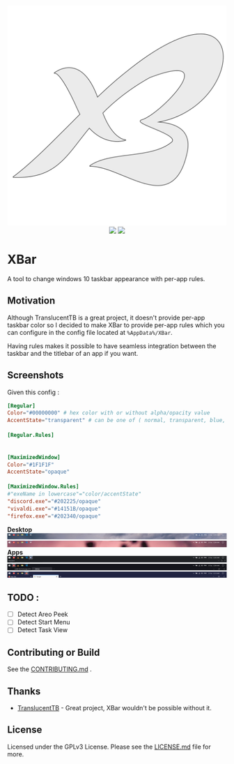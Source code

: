 <p align="center">
    <img src="XBar.svg" >
    <br />
    <img src="https://img.shields.io/github/license/amrbashir/XBar?style=plastic" /> <img src="https://img.shields.io/github/v/release/amrbashir/XBar?style=plastic" />
</p>

# XBar

A tool to change windows 10 taskbar appearance with per-app rules.

## Motivation
Although TranslucentTB is a great project, it doesn't provide per-app taskbar color so I decided to make XBar to provide per-app rules which you can configure in the config file located at `%AppData%/XBar`.

Having rules makes it possible to have seamless integration between the taskbar and the titlebar of an app if you want.

## Screenshots
Given this config :
```toml
[Regular]
Color="#00000000" # hex color with or without alpha/opacity value
AccentState="transparent" # can be one of ( normal, transparent, blue, fluent, opaque )

[Regular.Rules]


[MaximizedWindow]
Color="#1F1F1F"
AccentState="opaque"

[MaximizedWindow.Rules]
#"exeName in lowercase"="color/accentState"
"discord.exe"="#202225/opaque"
"vivaldi.exe"="#14151B/opaque"
"firefox.exe"="#202340/opaque"
```
**Desktop**
![desktop1](screenshots/desktop1.png)
![desktop2](screenshots/desktop2.png)
**Apps**
![app1](screenshots/app1.png)
![app2](screenshots/app2.png)
![app3](screenshots/app3.png)

## TODO :

- [ ] Detect Areo Peek
- [ ] Detect Start Menu
- [ ] Detect Task View

## Contributing or Build

See the [CONTRIBUTING.md](CONTRIBUTING.md) .

## Thanks
- [TranslucentTB](https://github.com/TranslucentTB/TranslucentTB) - Great project, XBar wouldn't be possible without it.

## License
Licensed under the GPLv3 License. Please see the [LICENSE.md](LICENSE.md) file for more.